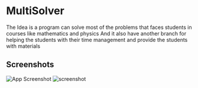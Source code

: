 # MultiSolver

The Idea is a program can solve most of the problems that faces students in courses like mathematics and physics And it also have another branch for helping the students with their time management and provide the students with materials

## Screenshots

![App Screenshot](https://res.cloudinary.com/ein39/image/upload/v1654730834/Screenshot_from_2022-06-09_01-25-41_hsauet.png)
![screenshot](https://res.cloudinary.com/ein39/image/upload/v1654731210/Screenshot_from_2022-06-09_01-33-08_yclvg9.png)